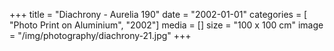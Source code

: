 +++
title = "Diachrony - Aurelia 190"
date = "2002-01-01"
categories = [ "Photo Print on Aluminium", "2002"]
media = []
size = "100 x 100 cm"
image = "/img/photography/diachrony-21.jpg"
+++
